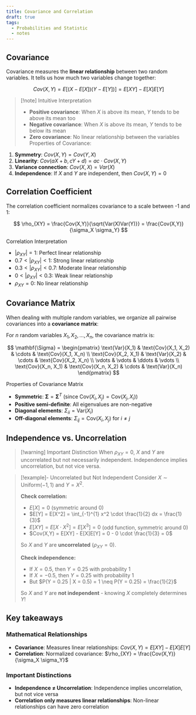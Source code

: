 ```yaml
---
title: Covariance and Correlation
draft: true
tags:
  - Probabilities and Statistic 
  - notes
---
```


## Covariance

Covariance measures the **linear relationship** between two random variables. It tells us how much two variables change together:

$$
Cov(X,Y) = E[(X - E[X])(Y - E[Y])] = E[XY] - E[X]E[Y]
$$

> [!note] Intuitive Interpretation
> - **Positive covariance**: When $X$ is above its mean, $Y$ tends to be above its mean too
> - **Negative covariance**: When $X$ is above its mean, $Y$ tends to be below its mean
> - **Zero covariance**: No linear relationship between the variables
Properties of Covariance:
1. **Symmetry**: $Cov(X,Y) = Cov(Y,X)$
2. **Linearity**: $Cov(aX + b, cY + d) = ac \cdot Cov(X,Y)$
3. **Variance connection**: $Cov(X,X) = Var(X)$
4. **Independence**: If $X$ and $Y$ are independent, then $Cov(X,Y) = 0$


## Correlation Coefficient

The correlation coefficient normalizes covariance to a scale between -1 and 1:

$$
\rho_{XY} = \frac{Cov(X,Y)}{\sqrt{Var(X)Var(Y)}} = \frac{Cov(X,Y)}{\sigma_X \sigma_Y}
$$

Correlation Interpretation
 - $|\rho_{XY}| = 1$: Perfect linear relationship
 - $0.7 < |\rho_{XY}| < 1$: Strong linear relationship  
 - $0.3 < |\rho_{XY}| < 0.7$: Moderate linear relationship
 - $0 < |\rho_{XY}| < 0.3$: Weak linear relationship
 - $\rho_{XY} = 0$: No linear relationship


## Covariance Matrix

When dealing with multiple random variables, we organize all pairwise covariances into a **covariance matrix**:

For $n$ random variables $X_1, X_2, \ldots, X_n$, the covariance matrix is:

$$
\mathbf{\Sigma} = \begin{pmatrix}
\text{Var}(X_1) & \text{Cov}(X_1, X_2) & \cdots & \text{Cov}(X_1, X_n) \\
\text{Cov}(X_2, X_1) & \text{Var}(X_2) & \cdots & \text{Cov}(X_2, X_n) \\
\vdots & \vdots & \ddots & \vdots \\
\text{Cov}(X_n, X_1) & \text{Cov}(X_n, X_2) & \cdots & \text{Var}(X_n)
\end{pmatrix}
$$

Properties of Covariance Matrix
 - **Symmetric**: $\mathbf{\Sigma} = \mathbf{\Sigma}^T$ (since $\text{Cov}(X_i, X_j) = \text{Cov}(X_j, X_i)$)
 - **Positive semi-definite**: All eigenvalues are non-negative
 - **Diagonal elements**: $\Sigma_{ii} = \text{Var}(X_i)$
 - **Off-diagonal elements**: $\Sigma_{ij} = \text{Cov}(X_i, X_j)$ for $i \neq j$

## Independence vs. Uncorrelation

> [!warning] Important Distinction
> When $\rho_{XY} = 0$, $X$ and $Y$ are uncorrelated but not necessarily independent. Independence implies uncorrelation, but not vice versa.

> [!example]-  Uncorrelated but Not Independent
> Consider $X \sim \text{Uniform}(-1, 1)$ and $Y = X^2$. 
> 
> **Check correlation:**
> - $E[X] = 0$ (symmetric around 0)
> - $E[Y] = E[X^2] = \int_{-1}^{1} x^2 \cdot \frac{1}{2} dx = \frac{1}{3}$
> - $E[XY] = E[X \cdot X^2] = E[X^3] = 0$ (odd function, symmetric around 0)
> - $Cov(X,Y) = E[XY] - E[X]E[Y] = 0 - 0 \cdot \frac{1}{3} = 0$
> 
> So $X$ and $Y$ are **uncorrelated** ($\rho_{XY} = 0$).
> 
> **Check independence:**
> - If $X = 0.5$, then $Y = 0.25$ with probability 1
> - If $X = -0.5$, then $Y = 0.25$ with probability 1
> - But $P(Y = 0.25 | X = 0.5) = 1 \neq P(Y = 0.25) = \frac{1}{2}$
> 
> So $X$ and $Y$ are **not independent** - knowing $X$ completely determines $Y$!


## Key takeaways
 ### Mathematical Relationships
 - **Covariance**: Measures linear relationships: $Cov(X,Y) = E[XY] - E[X]E[Y]$
 - **Correlation**: Normalized covariance: $\rho_{XY} = \frac{Cov(X,Y)}{\sigma_X \sigma_Y}$
 
 ### Important Distinctions
 - **Independence ≠ Uncorrelation**: Independence implies uncorrelation, but not vice versa
 - **Correlation only measures linear relationships**: Non-linear relationships can have zero correlation
